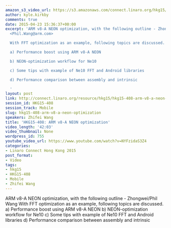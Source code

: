 ```yaml
---
amazon_s3_video_url: https://s3.amazonaws.com/connect.linaro.org/hkg15/Videos/02-12-Thursday/HKG15-408+ARMv8-A+NEON+optimization.mp4
author: kyle.kirkby
comments: true
date: 2015-04-23 15:36:37+00:00
excerpt: 'ARM v8-A NEON optimization, with the following outline - Zhongwei/Phil Wang
  <Phil.Wang@arm.com>

  With FFT optimization as an example, following topics are discussed.

  a) Performance boost using ARM v8-A NEON

  b) NEON-optimization workflow for Ne10

  c) Some tips with example of Ne10 FFT and Android libraries

  d) Performance comparison between assembly and intrinsic

  '
layout: post
link: http://connect.linaro.org/resource/hkg15/hkg15-408-arm-v8-a-neon-optimization/
session_id: HKG15-408
session_track: Mobile
slug: hkg15-408-arm-v8-a-neon-optimization
speakers: Zhifei Wang
title: 'HKG15-408: ARM v8-A NEON optimization'
video_length: '42:03'
video_thumbnail: None
wordpress_id: 755
youtube_video_url: https://www.youtube.com/watch?v=NYFzidaS3Z4
categories:
- Linaro Connect Hong Kong 2015
post_format:
- Video
tags:
- hkg15
- HKG15-408
- Mobile
- Zhifei Wang
---
```


ARM v8-A NEON optimization, with the following outline - Zhongwei/Phil Wang With FFT optimization as an example, following topics are discussed. a) Performance boost using ARM v8-A NEON b) NEON-optimization workflow for Ne10 c) Some tips with example of Ne10 FFT and Android libraries d) Performance comparison between assembly and intrinsic
